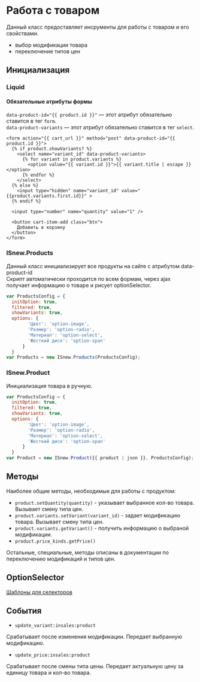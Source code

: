 # Работа с товаром

Данный класс предоставляет инсрументы для работы с товаром и его свойствами.

* выбор модификации товара
* переключение типов цен

## Инициализация

### Liquid

#### Обязательные атрибуты формы
`data-product-id="{{ product.id }}"` — этот атрибут обязательно ставится в тег `form`. <br>
`data-product-variants` — этот атрибут обязательно ставится в тег `select`.

```liquid
<form action="{{ cart_url }}" method="post" data-product-id="{{ product.id }}">
  {% if product.showVariants? %}
    <select name="variant_id" data-product-variants>
      {% for variant in product.variants %}
        <option value="{{ variant.id }}">{{ variant.title | escape }}</option>
      {% endfor %}
    </select>
  {% else %}
    <input type="hidden" name="variant_id" value="{{product.variants.first.id}}" >
  {% endif %}

  <input type="number" name="quantity" value="1" />

  <button cart-item-add class="btn">
    Добавить в корзину
  </button>
</form>
```

### ISnew.Products

Данный класс инициализирует все продукты на сайте с атрибутом data-product-id <br>
Скрипт автоматически проходится по всем формам, через ajax получает информацию о товаре и рисует optionSelector.

```js
var ProductsConfig = {
  initOption: true,
  filtered: true,
  showVariants: true,
  options: {
        'Цвет': 'option-image',
        'Размер': 'option-radio',
        'Материал': 'option-select',
        'Жесткий диск': 'option-span'
      }
  }
var Products = new ISnew.Products(ProductsConfig);
```

### ISnew.Product

Инициализация товара в ручную.

```js
var ProductsConfig = {
  initOption: true,
  filtered: true,
  showVariants: true,
  options: {
        'Цвет': 'option-image',
        'Размер': 'option-radio',
        'Материал': 'option-select',
        'Жесткий диск': 'option-span'
      }
  }
var Product = new ISnew.Product({{ product | json }}, ProductsConfig);
```


## Методы

Наиболее общие методы, необходимые для работы с продуктом:

* `product.setQuantity(quantity)` - указывает выбранное кол-во товара. Вызывает смену типа цен.
* `product.variants.setVariant(variant_id)` - задает модификацию товара. Вызывает смену типа цен.
* `product.variants.getVariant()` - получить информацию о выбраной модификации.
* `product.price_kinds.getPrice()`

Остальные, специальные, методы описаны в документации по переключению модификаций и типов цен.

## OptionSelector

[Шаблоны для селекторов](template.md)

## События

* `update_variant:insales:product`

Срабатывает после изменения модификации. Передает выбранную модификацию.

* `update_price:insales:product`

Срабатывает после смены типа цены. Передает актуальную цену за единицу товара и кол-во товара.